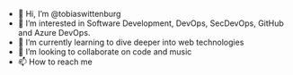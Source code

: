 - 👋 Hi, I’m @tobiaswittenburg
- 👀 I’m interested in Software Development, DevOps, SecDevOps, GitHub and Azure DevOps.
- 🌱 I’m currently learning to dive deeper into web technologies
- 💞️ I’m looking to collaborate on code and music
- 📫 How to reach me 

<!---
tobiaswittenburg/tobiaswittenburg is a ✨ special ✨ repository because its `README.md` (this file) appears on your GitHub profile.
You can click the Preview link to take a look at your changes.
--->

